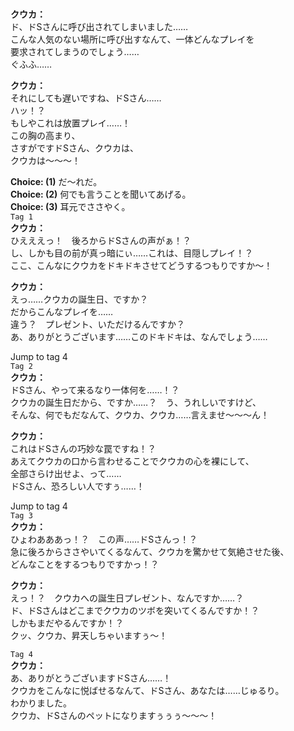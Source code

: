 # 

  
**クウカ：**  
ド、ドSさんに呼び出されてしまいました……  
こんな人気のない場所に呼び出すなんて、一体どんなプレイを  
要求されてしまうのでしょう……  
ぐふふ……  
  
**クウカ：**  
それにしても遅いですね、ドSさん……  
ハッ！？  
もしやこれは放置プレイ……！  
この胸の高まり、  
さすがですドSさん、クウカは、  
クウカは～～～！  
  
**Choice: (1)**  だ～れだ。  
**Choice: (2)**  何でも言うことを聞いてあげる。  
**Choice: (3)**  耳元でささやく。  
`Tag 1`  
**クウカ：**  
ひえええっ！　後ろからドSさんの声がぁ！？  
し、しかも目の前が真っ暗にぃ……これは、目隠しプレイ！？  
ここ、こんなにクウカをドキドキさせてどうするつもりですか～！  
  
**クウカ：**  
えっ……クウカの誕生日、ですか？  
だからこんなプレイを……  
違う？　プレゼント、いただけるんですか？  
あ、ありがとうございます……このドキドキは、なんでしょう……  
  
Jump to tag 4  
`Tag 2`  
**クウカ：**  
ドSさん、やって来るなり一体何を……！？  
クウカの誕生日だから、ですか……？　う、うれしいですけど、  
そんな、何でもだなんて、クウカ、クウカ……言えませ～～～ん！  
  
**クウカ：**  
これはドSさんの巧妙な罠ですね！？  
あえてクウカの口から言わせることでクウカの心を裸にして、  
全部さらけ出せよ、って……  
ドSさん、恐ろしい人ですぅ……！  
  
Jump to tag 4  
`Tag 3`  
**クウカ：**  
ひょわあああっ！？　この声……ドSさんっ！？  
急に後ろからささやいてくるなんて、クウカを驚かせて気絶させた後、  
どんなことをするつもりですかっ！？  
  
**クウカ：**  
えっ！？　クウカへの誕生日プレゼント、なんですか……？  
ド、ドSさんはどこまでクウカのツボを突いてくるんですか！？  
しかもまだやるんですか！？  
クッ、クウカ、昇天しちゃいますぅ～！  
  
`Tag 4`  
**クウカ：**  
あ、ありがとうございますドSさん……！  
クウカをこんなに悦ばせるなんて、ドSさん、あなたは……じゅるり。  
わかりました。  
クウカ、ドSさんのペットになりますぅぅぅ～～～！  

